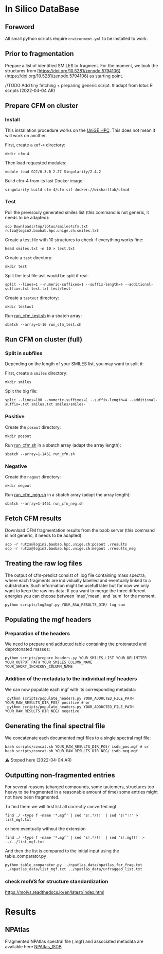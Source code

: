 # In Silico DataBase

## Foreword

All small python scripts require `environment.yml` to be installed to work.

## Prior to fragmentation 

Prepare a list of identified SMILES to fragment.
For the moment, we took the structures from [https://doi.org/10.5281/zenodo.5794106](https://doi.org/10.5281/zenodo.5794106) as starting point.

//TODO Add tiny fetching + preparing generic script. # adapt from lotus R scripts (2022-04-04 AR)

## Prepare CFM on cluster

### Install

This installation procedure works on the [UniGE HPC](https://www.unige.ch/eresearch/en/services/hpc/). This does not mean it will work on another.


First, create a `cmf-4` directory:
```
mkdir cfm-4
```

Then load requested modules:
```
module load GCC/6.3.0-2.27 Singularity/2.4.2
```

Build cfm-4 from its last Docker image:
```
singularity build cfm-4/cfm.sif docker://wishartlab/cfmid
```

### Test

Pull the previsouly generated smiles list (this command is not generic, it needs to be adapted):
```
scp Downloads/tmp/lotus/smiles4cfm.txt rutza@login2.baobab.hpc.unige.ch:smiles.txt
```

Create a test file with 10 structures to check if everything works fine:
```
head smiles.txt -n 10 > test.txt
```

Create a `test` directory:
```
mkdir test
```

Split the test file asit would be split if real:
```
split --lines=1 --numeric-suffixes=1 --suffix-length=4 --additional-suffix=.txt test.txt test/test-
```

Create a `testout` directory:
```
mkdir testout
```

Run [run_cfm_test.sh](scripts/run_cfm_test.sh) in a sbatch array:
```
sbatch --array=1-10 run_cfm_test.sh
```

## Run CFM on cluster (full)

### Split in subfiles

Depending on the length of your SMILES list, you may want to split it:

First, create a `smiles` directory:
```
mkdir smiles
```

Split the big file:
```
split --lines=100 --numeric-suffixes=1 --suffix-length=4 --additional-suffix=.txt smiles.txt smiles/smiles-
```

### Positive

Create the `posout` directory:
```
mkdir posout
```

Run [run_cfm.sh](scripts/run_cfm.sh) in a sbatch array (adapt the array length):
```
sbatch --array=1-1461 run_cfm.sh
```

### Negative

Create the `negout` directory:
```
mkdir negout
```

Run [run_cfm_neg.sh](scripts/run_cfm_neg.sh) in a sbatch array (adapt the array length):
```
sbatch --array=1-1461 run_cfm_neg.sh
```

## Fetch CFM results

Download CFM fragmentation results from the baob server (this command is not generic, it needs to be adapted):
```
scp -r rutza@login2.baobab.hpc.unige.ch:posout ./results
scp -r rutza@login2.baobab.hpc.unige.ch:negout ./results_neg
```

## Treating the raw log files

The output of cfm-predict consist of .log file containing mass spectra, where each fragments are individually labelled and eventually linked to a substrcture. 
Such information might be usefull later but for now we only want to keep the raw ms data:
If you want to merge the three different energies you can choose between 'max','mean', and 'sum' for the moment.
```
python scripts/log2mgf.py YOUR_RAW_RESULTS_DIR/ log sum
```

## Populating the mgf headers

### Preparation of the headers

We need to prepare and adducted table containing the protonated and deprotonated masses:
```
python scripts/prepare_headers.py YOUR_SMILES_LIST YOUR_DELIMITER YOUR_OUTPUT_PATH YOUR_SMILES_COLUMN_NAME YOUR_SHORT_INCHIKEY_COLUMN_NAME
```

### Addition of the metadata to the individual mgf headers

We can now populate each mgf with its corresponding metadata:
```
 python scripts/populate_headers.py YOUR_ADDUCTED_FILE_PATH YOUR_RAW_RESULTS_DIR_POS/ positive # or
 python scripts/populate_headers.py YOUR_ADDUCTED_FILE_PATH YOUR_RAW_RESULTS_DIR_NEG/ negative 
```

## Generating the final spectral file

We concatenate each documented mgf files to a single spectral mgf file:
```
bash scripts/concat.sh YOUR_RAW_RESULTS_DIR_POS/ isdb_pos.mgf # or
bash scripts/concat.sh YOUR_RAW_RESULTS_DIR_NEG/ isdb_neg.mgf
```

:warning: Stoped here (2022-04-04 AR)


## Outputting non-fragmented entries

For several reasons (charged compounds, some tautomers, structures too heavy to be fragmented in a reasonable amount of time) some entries might not have been fragmented. 

To find them we will first list all correctly converted mgf

`find ./ -type f -name '*.mgf' | sed 's!.*/!!' | sed 's!^!!' >  list_mgf.txt`

or here eventually without the extension

`find ./ -type f -name '*.mgf' | sed 's!.*/!!' | sed 's!.mgf!!' >  ../../list_mgf.txt`

And then the list is compared to the initial input using the table_comparator.py 

`python table_comparator.py ../npatlas_data/npatlas_for_frag.txt ../npatlas_data/list_mgf.txt ../npatlas_data/unfragged_list.txt`


### check molVS for structure standardization

https://molvs.readthedocs.io/en/latest/index.html


# Results

## NPAtlas

Fragmented NPAtlas spectral file (.mgf) and associated metadata are available here [NPAtlas_ISDB](https://www.dropbox.com/sh/rz9giwvzuhnvlpo/AABLJIu2EKo7pJrP-ALHFbfua?dl=0)
